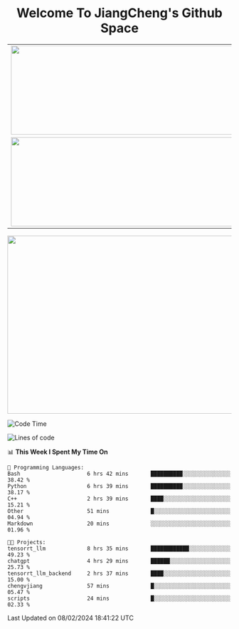 <h1 align="center">Welcome To JiangCheng's Github Space</h1>

<table align="center" frame="void" rules="none" >
  <tr>
    <td>
      <div align="center"> <img height="200px" width="500px"  src="https://github-readme-stats.vercel.app/api?username=thisjiang&hide_title=true&hide_border=true&layout=compact&show_icons=trueline_height=21&text_color=000&icon_color=000&bg_color=0,ea6161,ffc64d,fffc4d,52fa5a&theme=graywhite" /> </div>
    </td>
    <td>
      <div align="center"> <img height="200px" width="500px" src="https://github-readme-stats.vercel.app/api/top-langs/?username=thisjiang&hide_title=true&hide_border=true&layout=compact&langs_count=6&text_color=000&icon_color=fff&bg_color=0,52fa5a,4dfcff,c64dff&theme=graywhite" /> </div>
    </td>
  </tr>
  <tr>
    <td>
      <div align="center"> <img height="200px" width="500px" src="https://github-readme-streak-stats.herokuapp.com/?user=thisjiang&hide_title=true&hide_border=true&layout=compact&langs_count=6" /> </div>
    </td>
    <td>
      <div align="center"> 
      <a href="https://github.com/" target="_blank"><img style="margin: 10px" src="https://profilinator.rishav.dev/skills-assets/git-scm-icon.svg" alt="Git" height="50" /></a>  
      <a href="https://www.linux.org/" target="_blank"><img style="margin: 10px" src="https://profilinator.rishav.dev/skills-assets/linux-original.svg" alt="Linux" height="50" /></a>  
      <a href="https://www.gnu.org/software/bash/" target="_blank"><img style="margin: 10px" src="https://profilinator.rishav.dev/skills-assets/gnu_bash-icon.svg" alt="Bash" height="50" /></a>  
      </div>
    </td>
  </tr>
</table>

<div align="center"> <img height="400px" width="1000px" src="https://github-readme-activity-graph.cyclic.app/graph?username=thisjiang&theme=react&hide_title=true&hide_border=true&layout=compact&langs_count=6" /> </div></td>

<!--START_SECTION:waka-->
![Code Time](http://img.shields.io/badge/Code%20Time-854%20hrs%2030%20mins-blue)

![Lines of code](https://img.shields.io/badge/From%20Hello%20World%20I%27ve%20Written-491.5%20thousand%20lines%20of%20code-blue)

📊 **This Week I Spent My Time On** 

```text
💬 Programming Languages: 
Bash                     6 hrs 42 mins       ██████████░░░░░░░░░░░░░░░   38.42 % 
Python                   6 hrs 39 mins       ██████████░░░░░░░░░░░░░░░   38.17 % 
C++                      2 hrs 39 mins       ████░░░░░░░░░░░░░░░░░░░░░   15.21 % 
Other                    51 mins             █░░░░░░░░░░░░░░░░░░░░░░░░   04.94 % 
Markdown                 20 mins             ░░░░░░░░░░░░░░░░░░░░░░░░░   01.96 % 

🐱‍💻 Projects: 
tensorrt_llm             8 hrs 35 mins       ████████████░░░░░░░░░░░░░   49.23 % 
chatgpt                  4 hrs 29 mins       ██████░░░░░░░░░░░░░░░░░░░   25.73 % 
tensorrt_llm_backend     2 hrs 37 mins       ████░░░░░░░░░░░░░░░░░░░░░   15.00 % 
chengvjiang              57 mins             █░░░░░░░░░░░░░░░░░░░░░░░░   05.47 % 
scripts                  24 mins             █░░░░░░░░░░░░░░░░░░░░░░░░   02.33 % 
```


 Last Updated on 08/02/2024 18:41:22 UTC
<!--END_SECTION:waka-->
